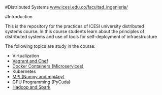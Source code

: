 #Distributed Systems www.icesi.edu.co/facultad_ingenieria/

#Introduction

This is the repository for the practices of ICESI university distributed systems course. In this course students learn about the principles of distributed systems and use of tools for self-deployment of infraestructure

The following topics are study in the course:
* Virtualization
* [Vagrant and Chef](https://github.com/ICESI/ds-vagrant)
* [Docker Containers (Microservices)](https://github.com/ICESI/ds-docker)
* Kubernetes
* [MPI (Numpy and mpi4py)](https://github.com/ICESI/ds-mpi)
* GPU Programming (PyCuda)
* [Hadoop and Spark](https://github.com/ICESI/ds-hadoop)

